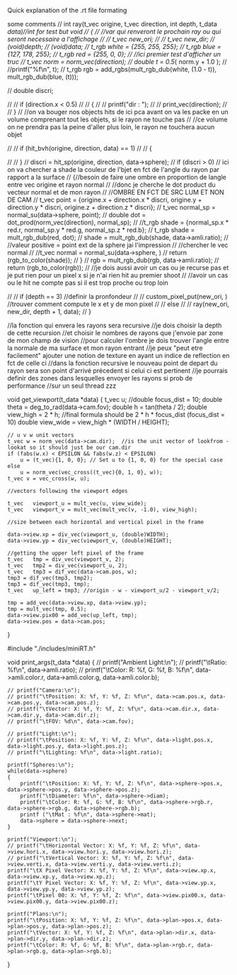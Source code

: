 Quick explanation of the .rt file formating


some comments
// int    ray(t_vec origine, t_vec direction, int depth, t_data *data)//int for test but void
// {
//     //var qui renveront le prochain ray ou qui seront necessaire a l'affichage
//     // t_vec   new_ori;
//     // t_vec   new_dir;
//     (void)depth;
//     (void)data;
//     t_rgb white = {255, 255, 255};
//     t_rgb blue  = {127, 178, 255};
//     t_rgb red   = {255, 0, 0};
//     //ici premier test d'afficher un truc 
//     t_vec norm = norm_vec(direction);
//     double t = 0.5*( norm.y + 1.0 );
//     //printf("%f\n", t);
//     t_rgb rgb = add_rgbs(mult_rgb_dub(white, (1.0 - t)), mult_rgb_dub(blue, (t)));
    
//     double discri;
    
//     // if (direction.x < 0.5)
//     // {
//     //     printf("dir : ");
//     //     print_vec(direction);
//     // }
//     //on va bouger nos objects hits de ici pca avant on va les packe en un volume comprenant tout les objets, si le rayon ne touche pas
//     //ce volume on ne prendra pas la peine d'aller plus loin, le rayon ne touchera aucun objet 

//     // if (hit_bvh(origine, direction, data) == 1)
//     // {

//     // }
//     discri = hit_sp(origine, direction, data->sphere);
//     if (discri > 0) // ici on va chercher a shade la couleur de l'bjet en fct de l'angle du rayon par rapport a la surface 
//     {//besoin de faire une ombre en proportion de langle entre vec origine et rayon normal 
//         //donc je cherche le dot product du vecteur normal et de mon rayon 
//         //OMBRE EN FCT DE SRC LUM ET NON DE CAM
//         t_vec point = {origine.x + direction.x * discri, origine.y + direction.y * discri, origine.z + direction.z * discri};
//         t_vec normal_sp = normal_su(data->sphere, point);
//         double dot = dot_prod(norm_vec(direction), normal_sp);
//         //t_rgb shade =  {normal_sp.x * red.r, normal_sp.y * red.g, normal_sp.z * red.b};
//         t_rgb shade = mult_rgb_dub(red, dot);
//         shade = mult_rgb_dub(shade, data->amli.ratio);
//         //valeur positive = point ext de la sphere jai l'impression
//         //chercher le vec normal
//         //t_vec normal = normal_su(data->sphere, )
//         return (rgb_to_color(shade));
//     }
//     rgb = mult_rgb_dub(rgb, data->amli.ratio);
//     return (rgb_to_color(rgb));
//     //je dois aussi avoir un cas ou je recurse pas et je put rien pour un pixel x si je n'ai rien hit au premier shoot
//     //avoir un cas ou le hit ne compte pas si il est trop proche ou trop loin

//     // if (depth == 3) //definir la pronfondeur
//     //     custom_pixel_put(new_ori, ) //trouver comment compute le x et y de mon pixel
//     // else
//     //     ray(new_ori, new_dir, depth + 1, data);
// }


//la fonction qui envera les rayons sera recursive 
//je dois choisir la depth de cette recursion 
//et choisir le nombres de rayons que j'envoie par zone de mon champ de vision
//pour calculer l'ombre je dois trouver l'angle entre la normale de ma surface et mon rayon entrant
//je peux "peut etre facilement" ajouter une notion de texture en ayant un indice de reflection en fct de celle ci
//dans la fonction recursive le nouveau point de depart du rayon sera son point d'arrivé précedent si celui ci est pertinent
//je pourrais definir des zones dans lesquelles envoyer les rayons si prob de performance
//sur un seul thread zzz

void	get_viewport(t_data *data)
{
	t_vec u;
	//double focus_dist = 10;
	double theta = deg_to_rad(data->cam.fov);
	double h = tan(theta / 2);
	double view_high = 2 * h; //final formula should be 2 * h * focus_dist (focus_dist = 10)
	double view_wide = view_high * (WIDTH / HEIGHT);

	// u v w unit vectors 
	t_vec w = norm_vec(data->cam.dir);  //is the unit vector of lookfrom - lookat so it should just be our cam.dir
	if (fabs(w.x) < EPSILON && fabs(w.z) < EPSILON)
		u = (t_vec){1, 0, 0}; // Set u to {1, 0, 0} for the special case
	else
		u = norm_vec(vec_cross((t_vec){0, 1, 0}, w));
	t_vec v = vec_cross(w, u);

	//vectors following the viewport edges

	t_vec   viewport_u = mult_vec(u, view_wide); 
	t_vec   viewport_v = mult_vec(mult_vec(v, -1.0), view_high);

	//size between each horizontal and vertical pixel in the frame

	data->view.xp = div_vec(viewport_u, (double)WIDTH);
	data->view.yp = div_vec(viewport_v, (double)HEIGHT);

	//getting the upper left pixel of the frame
	t_vec   tmp = div_vec(viewport_v, 2);
	t_vec   tmp2 = div_vec(viewport_u, 2);
	t_vec   tmp3 = dif_vec(data->cam.pos, w);
	tmp3 = dif_vec(tmp3, tmp2);
	tmp3 = dif_vec(tmp3, tmp);
	t_vec   up_left = tmp3; //origin - w - viewport_u/2 - viewport_v/2;

	tmp = add_vec(data->view.xp, data->view.yp);
	tmp = mult_vec(tmp, 0.5);
	data->view.pix00 = add_vec(up_left, tmp);
	data->view.pos = data->cam.pos;
}

#include "./includes/miniRT.h"

void print_args(t_data *data)
{
	// printf("Ambient Light:\n");
	// printf("\tRatio: %f\n", data->amli.ratio);
	// printf("\tColor: R: %f, G: %f, B: %f\n", data->amli.color.r, data->amli.color.g, data->amli.color.b);

	// printf("Camera:\n");
	// printf("\tPosition: X: %f, Y: %f, Z: %f\n", data->cam.pos.x, data->cam.pos.y, data->cam.pos.z);
	// printf("\tVector: X: %f, Y: %f, Z: %f\n", data->cam.dir.x, data->cam.dir.y, data->cam.dir.z);
	// printf("\tFOV: %d\n", data->cam.fov);

	// printf("Light:\n");
	// printf("\tPosition: X: %f, Y: %f, Z: %f\n", data->light.pos.x, data->light.pos.y, data->light.pos.z);
	// printf("\tLighting: %f\n", data->light.ratio);

	printf("Spheres:\n");
	while(data->sphere)
	{
		printf("\tPosition: X: %f, Y: %f, Z: %f\n", data->sphere->pos.x, data->sphere->pos.y, data->sphere->pos.z);
		printf("\tDiameter: %f\n", data->sphere->diam);
		printf("\tColor: R: %f, G: %f, B: %f\n", data->sphere->rgb.r, data->sphere->rgb.g, data->sphere->rgb.b);
		printf ("\tMat : %f\n", data->sphere->mat);
		data->sphere = data->sphere->next;
	}

	printf("Viewport:\n");
	// printf("\tHorizontal Vector: X: %f, Y: %f, Z: %f\n", data->view.hori.x, data->view.hori.y, data->view.hori.z);
	// printf("\tVertical Vector: X: %f, Y: %f, Z: %f\n", data->view.verti.x, data->view.verti.y, data->view.verti.z);
	printf("\tX Pixel Vector: X: %f, Y: %f, Z: %f\n", data->view.xp.x, data->view.xp.y, data->view.xp.z);
	printf("\tY Pixel Vector: X: %f, Y: %f, Z: %f\n", data->view.yp.x, data->view.yp.y, data->view.yp.z);
	printf("\tPixel 00: X: %f, Y: %f, Z: %f\n", data->view.pix00.x, data->view.pix00.y, data->view.pix00.z);

	printf("Plans:\n");
	printf("\tPosition: X: %f, Y: %f, Z: %f\n", data->plan->pos.x, data->plan->pos.y, data->plan->pos.z);
	printf("\tVector: X: %f, Y: %f, Z: %f\n", data->plan->dir.x, data->plan->dir.y, data->plan->dir.z);
	printf("\tColor: R: %f, G: %f, B: %f\n", data->plan->rgb.r, data->plan->rgb.g, data->plan->rgb.b);
}